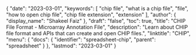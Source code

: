 {
  "date": "2023-03-01",
  "keywords": [
    "chip file",
    "what is a chip file",
    "file",
    "how to open chip file",
    "chip file extension",
    "extension"
  ],
  "author": {
    "display_name": "Shakeel Faiz"
  },
  "draft": "false",
  "toc": true,
  "title": "CHIP File Format - Microarray Annotation File",
  "description": "Learn about CHIP file format and APIs that can create and open CHIP files.",
  "linktitle": "CHIP",
  "menu": {
    "docs": {
      "identifier": "spreadsheet-chip",
      "parent": "spreadsheet"
    }
  },
  "lastmod": "2023-03-01"
}
